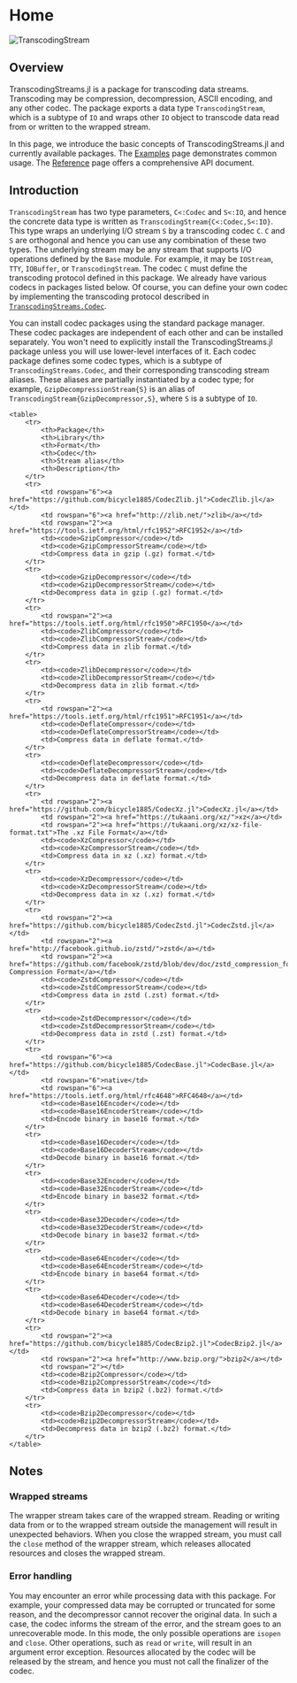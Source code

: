 # Home

![TranscodingStream](./assets/transcodingstream.png)

## Overview

TranscodingStreams.jl is a package for transcoding data streams. Transcoding
may be compression, decompression, ASCII encoding, and any other codec.  The
package exports a data type `TranscodingStream`, which is a subtype of `IO` and
wraps other `IO` object to transcode data read from or written to the wrapped
stream.

In this page, we introduce the basic concepts of TranscodingStreams.jl and
currently available packages. The [Examples](@ref) page demonstrates common
usage. The [Reference](@ref) page offers a comprehensive API document.

## Introduction

`TranscodingStream` has two type parameters, `C<:Codec` and `S<:IO`, and hence
the concrete data type is written as `TranscodingStream{C<:Codec,S<:IO}`. This
type wraps an underlying I/O stream `S` by a transcoding codec `C`. `C` and `S`
are orthogonal and hence you can use any combination of these two types.  The
underlying stream may be any stream that supports I/O operations defined by the
`Base` module. For example, it may be `IOStream`, `TTY`, `IOBuffer`, or
`TranscodingStream`. The codec `C` must define the transcoding protocol defined
in this package.  We already have various codecs in packages listed below.  Of
course, you can define your own codec by implementing the transcoding protocol
described in [`TranscodingStreams.Codec`](@ref).

You can install codec packages using the standard package manager. These codec
packages are independent of each other and can be installed separately. You
won't need to explicitly install the TranscodingStreams.jl package unless you
will use lower-level interfaces of it. Each codec package defines some codec
types, which is a subtype of `TranscodingStreams.Codec`, and their
corresponding transcoding stream aliases.  These aliases are partially
instantiated by a codec type; for example, `GzipDecompressionStream{S}` is an
alias of `TranscodingStream{GzipDecompressor,S}`, where `S` is a subtype of
`IO`.

```@raw html
<table>
    <tr>
        <th>Package</th>
        <th>Library</th>
        <th>Format</th>
        <th>Codec</th>
        <th>Stream alias</th>
        <th>Description</th>
    </tr>
    <tr>
        <td rowspan="6"><a href="https://github.com/bicycle1885/CodecZlib.jl">CodecZlib.jl</a></td>
        <td rowspan="6"><a href="http://zlib.net/">zlib</a></td>
        <td rowspan="2"><a href="https://tools.ietf.org/html/rfc1952">RFC1952</a></td>
        <td><code>GzipCompressor</code></td>
        <td><code>GzipCompressorStream</code></td>
        <td>Compress data in gzip (.gz) format.</td>
    </tr>
    <tr>
        <td><code>GzipDecompressor</code></td>
        <td><code>GzipDecompressorStream</code></td>
        <td>Decompress data in gzip (.gz) format.</td>
    </tr>
    <tr>
        <td rowspan="2"><a href="https://tools.ietf.org/html/rfc1950">RFC1950</a></td>
        <td><code>ZlibCompressor</code></td>
        <td><code>ZlibCompressorStream</code></td>
        <td>Compress data in zlib format.</td>
    </tr>
    <tr>
        <td><code>ZlibDecompressor</code></td>
        <td><code>ZlibDecompressorStream</code></td>
        <td>Decompress data in zlib format.</td>
    </tr>
    <tr>
        <td rowspan="2"><a href="https://tools.ietf.org/html/rfc1951">RFC1951</a></td>
        <td><code>DeflateCompressor</code></td>
        <td><code>DeflateCompressorStream</code></td>
        <td>Compress data in deflate format.</td>
    </tr>
    <tr>
        <td><code>DeflateDecompressor</code></td>
        <td><code>DeflateDecompressorStream</code></td>
        <td>Decompress data in deflate format.</td>
    </tr>
    <tr>
        <td rowspan="2"><a href="https://github.com/bicycle1885/CodecXz.jl">CodecXz.jl</a></td>
        <td rowspan="2"><a href="https://tukaani.org/xz/">xz</a></td>
        <td rowspan="2"><a href="https://tukaani.org/xz/xz-file-format.txt">The .xz File Format</a></td>
        <td><code>XzCompressor</code></td>
        <td><code>XzCompressorStream</code></td>
        <td>Compress data in xz (.xz) format.</td>
    </tr>
    <tr>
        <td><code>XzDecompressor</code></td>
        <td><code>XzDecompressorStream</code></td>
        <td>Decompress data in xz (.xz) format.</td>
    </tr>
    <tr>
        <td rowspan="2"><a href="https://github.com/bicycle1885/CodecZstd.jl">CodecZstd.jl</a></td>
        <td rowspan="2"><a href="http://facebook.github.io/zstd/">zstd</a></td>
        <td rowspan="2"><a href="https://github.com/facebook/zstd/blob/dev/doc/zstd_compression_format.md">Zstandard Compression Format</a></td>
        <td><code>ZstdCompressor</code></td>
        <td><code>ZstdCompressorStream</code></td>
        <td>Compress data in zstd (.zst) format.</td>
    </tr>
    <tr>
        <td><code>ZstdDecompressor</code></td>
        <td><code>ZstdDecompressorStream</code></td>
        <td>Decompress data in zstd (.zst) format.</td>
    </tr>
    <tr>
        <td rowspan="6"><a href="https://github.com/bicycle1885/CodecBase.jl">CodecBase.jl</a></td>
        <td rowspan="6">native</td>
        <td rowspan="6"><a href="https://tools.ietf.org/html/rfc4648">RFC4648</a></td>
        <td><code>Base16Encoder</code></td>
        <td><code>Base16EncoderStream</code></td>
        <td>Encode binary in base16 format.</td>
    </tr>
    <tr>
        <td><code>Base16Decoder</code></td>
        <td><code>Base16DecoderStream</code></td>
        <td>Decode binary in base16 format.</td>
    </tr>
    <tr>
        <td><code>Base32Encoder</code></td>
        <td><code>Base32EncoderStream</code></td>
        <td>Encode binary in base32 format.</td>
    </tr>
    <tr>
        <td><code>Base32Decoder</code></td>
        <td><code>Base32DecoderStream</code></td>
        <td>Decode binary in base32 format.</td>
    </tr>
    <tr>
        <td><code>Base64Encoder</code></td>
        <td><code>Base64EncoderStream</code></td>
        <td>Encode binary in base64 format.</td>
    </tr>
    <tr>
        <td><code>Base64Decoder</code></td>
        <td><code>Base64DecoderStream</code></td>
        <td>Decode binary in base64 format.</td>
    </tr>
    <tr>
        <td rowspan="2"><a href="https://github.com/bicycle1885/CodecBzip2.jl">CodecBzip2.jl</a></td>
        <td rowspan="2"><a href="http://www.bzip.org/">bzip2</a></td>
        <td rowspan="2"></td>
        <td><code>Bzip2Compressor</code></td>
        <td><code>Bzip2CompressorStream</code></td>
        <td>Compress data in bzip2 (.bz2) format.</td>
    </tr>
    <tr>
        <td><code>Bzip2Decompressor</code></td>
        <td><code>Bzip2DecompressorStream</code></td>
        <td>Decompress data in bzip2 (.bz2) format.</td>
    </tr>
</table>
```


## Notes

### Wrapped streams

The wrapper stream takes care of the wrapped stream. Reading or writing data
from or to the wrapped stream outside the management will result in unexpected
behaviors. When you close the wrapped stream, you must call the `close` method
of the wrapper stream, which releases allocated resources and closes the
wrapped stream.

### Error handling

You may encounter an error while processing data with this package. For
example, your compressed data may be corrupted or truncated for some reason,
and the decompressor cannot recover the original data. In such a case, the
codec informs the stream of the error, and the stream goes to an unrecoverable
mode.  In this mode, the only possible operations are `isopen` and `close`.
Other operations, such as `read` or `write`, will result in an argument error
exception. Resources allocated by the codec will be released by the stream, and
hence you must not call the finalizer of the codec.
